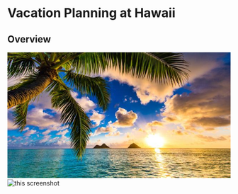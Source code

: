 # Vacation Planning at Hawaii
## Overview
![Image description](/Images/Hawaii.jpg)
![this screenshot](../Images/Hawaii.jpg)

